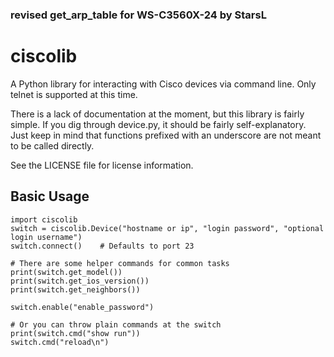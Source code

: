 ### revised get_arp_table for WS-C3560X-24 by StarsL

# ciscolib

A Python library for interacting with Cisco devices via command line. Only
telnet is supported at this time.

There is a lack of documentation at the moment, but this library is fairly
simple. If you dig through device.py, it should be fairly self-explanatory.
Just keep in mind that functions prefixed with an underscore are not meant
to be called directly.

See the LICENSE file for license information.

## Basic Usage

    import ciscolib
    switch = ciscolib.Device("hostname or ip", "login password", "optional login username")
    switch.connect()    # Defaults to port 23

    # There are some helper commands for common tasks
    print(switch.get_model())
    print(switch.get_ios_version())
    print(switch.get_neighbors())

    switch.enable("enable_password")

    # Or you can throw plain commands at the switch
    print(switch.cmd("show run"))
    switch.cmd("reload\n")

